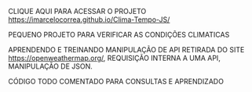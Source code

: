  CLIQUE AQUI PARA ACESSAR O PROJETO https://imarcelocorrea.github.io/Clima-Tempo-JS/

 PEQUENO PROJETO PARA VERIFICAR AS CONDIÇÕES CLIMATICAS

APRENDENDO E TREINANDO MANIPULAÇÃO DE API RETIRADA DO SITE https://openweathermap.org/, REQUISIÇÃO INTERNA A UMA API, MANIPULAÇÃO DE JSON.

CÓDIGO TODO COMENTADO PARA CONSULTAS E APRENDIZADO
